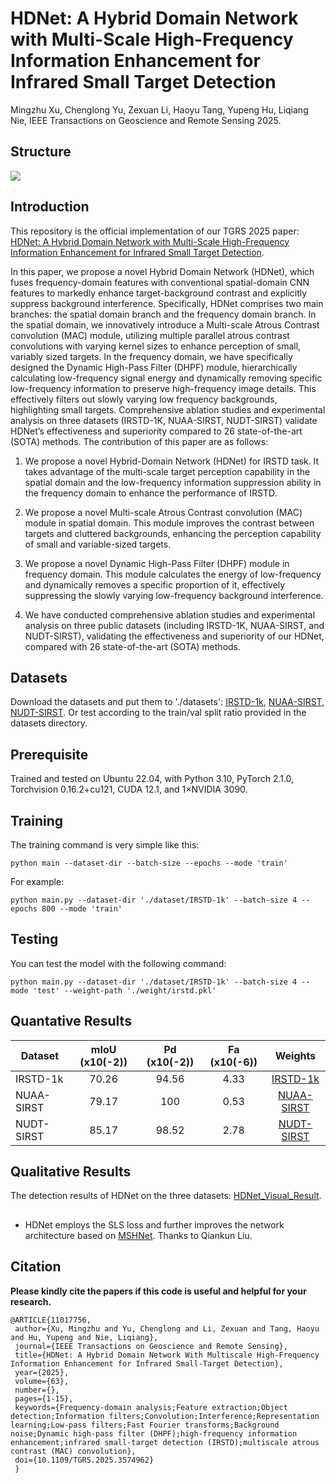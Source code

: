 # HDNet: A Hybrid Domain Network with Multi-Scale High-Frequency Information Enhancement for Infrared Small Target Detection

Mingzhu Xu, Chenglong Yu, Zexuan Li, Haoyu Tang, Yupeng Hu, Liqiang Nie, IEEE Transactions on Geoscience and Remote Sensing 2025.

## Structure
![](Fig/Structure.png)

## Introduction
This repository is the official implementation of our TGRS 2025 paper: [HDNet: A Hybrid Domain Network with Multi-Scale High-Frequency Information Enhancement for Infrared Small Target Detection](https://ieeexplore.ieee.org/document/11017756).

In this paper, we propose a novel Hybrid Domain Network (HDNet), which fuses frequency-domain features with conventional spatial-domain CNN features to markedly enhance target-background contrast and explicitly suppress background interference. Specifically, HDNet comprises two main branches: the spatial domain branch and the frequency domain branch. In the spatial domain, we innovatively introduce a Multi-scale Atrous Contrast convolution (MAC) module, utilizing multiple parallel atrous contrast convolutions with varying kernel sizes to enhance perception of small, variably sized targets. In the frequency domain, we have specifically designed the Dynamic High-Pass Filter (DHPF) module, hierarchically calculating low-frequency signal energy and dynamically removing specific low-frequency information to preserve high-frequency image details. This effectively filters out slowly varying low frequency backgrounds, highlighting small targets. Comprehensive ablation studies and experimental analysis on three datasets (IRSTD-1K, NUAA-SIRST, NUDT-SIRST) validate HDNet’s effectiveness and superiority compared to 26 state-of-the-art (SOTA) methods. The contribution of this paper are as follows:

1. We propose a novel Hybrid-Domain Network (HDNet) for IRSTD task. It takes advantage of the multi-scale target perception capability in the spatial domain and the low-frequency information suppression ability in the frequency domain to enhance the performance of IRSTD.
   
2. We propose a novel Multi-scale Atrous Contrast convolution (MAC) module in spatial domain. This module improves the contrast between targets and cluttered backgrounds, enhancing the perception capability of small and variable-sized targets.
   
3. We propose a novel Dynamic High-Pass Filter (DHPF) module in frequency domain. This module calculates the energy of low-frequency and dynamically removes a specific proportion of it, effectively suppressing the slowly varying low-frequency background interference.

4. We have conducted comprehensive ablation studies and experimental analysis on three public datasets (including IRSTD-1K, NUAA-SIRST, and NUDT-SIRST), validating the effectiveness and superiority of our HDNet, compared with 26 state-of-the-art (SOTA) methods.

## Datasets
Download the datasets and put them to './datasets': [IRSTD-1k](https://github.com/RuiZhang97/ISNet), [NUAA-SIRST](https://github.com/YimianDai/sirst), [NUDT-SIRST](https://github.com/YeRen123455/Infrared-Small-Target-Detection). Or test according to the train/val split ratio provided in the datasets directory.

## Prerequisite
Trained and tested on Ubuntu 22.04, with Python 3.10, PyTorch 2.1.0, Torchvision 0.16.2+cu121, CUDA 12.1, and 1×NVIDIA 3090.

## Training
The training command is very simple like this:
```
python main --dataset-dir --batch-size --epochs --mode 'train'
```

For example:
```
python main.py --dataset-dir './dataset/IRSTD-1k' --batch-size 4 --epochs 800 --mode 'train'
```

## Testing
You can test the model with the following command:
```
python main.py --dataset-dir './dataset/IRSTD-1k' --batch-size 4 --mode 'test' --weight-path './weight/irstd.pkl'
```

## Quantative Results
| Dataset    | mIoU (x10(-2)) | Pd (x10(-2)) | Fa (x10(-6)) |                                               Weights                                               |
| ---------- | :------------: | :----------: | :----------: | :-------------------------------------------------------------------------------------------------: |
| IRSTD-1k   |     70.26      |    94.56     |     4.33     |  [IRSTD-1k](https://drive.google.com/file/d/1WjKkkfIRlI7aNlu4xTglmVxwtDqlu4Gu/view?usp=drive_link)  |
| NUAA-SIRST |     79.17      |     100      |     0.53     | [NUAA-SIRST](https://drive.google.com/file/d/1GoCaiAEodUop5EPyDWu5LEfJ71D1kOz2/view?usp=drive_link) |
| NUDT-SIRST |     85.17      |    98.52     |     2.78     | [NUDT-SIRST](https://drive.google.com/file/d/1we0dE2L47z509-EW4_Bj4Y828oPSkNAe/view?usp=drive_link) |

## Qualitative Results
The detection results of HDNet on the three datasets: [HDNet_Visual_Result](https://drive.google.com/drive/folders/1RfoxhoHpjfbRMZHBOvISrJSB5lpoz40t?usp=drive_link). 

##
* HDNet employs the SLS loss and further improves the network architecture based on [MSHNet](https://github.com/Lliu666/MSHNet). Thanks to Qiankun Liu.

## Citation
**Please kindly cite the papers if this code is useful and helpful for your research.**

    @ARTICLE{11017756,
     author={Xu, Mingzhu and Yu, Chenglong and Li, Zexuan and Tang, Haoyu and Hu, Yupeng and Nie, Liqiang},
     journal={IEEE Transactions on Geoscience and Remote Sensing}, 
     title={HDNet: A Hybrid Domain Network With Multiscale High-Frequency Information Enhancement for Infrared Small-Target Detection}, 
     year={2025},
     volume={63},
     number={},
     pages={1-15},
     keywords={Frequency-domain analysis;Feature extraction;Object detection;Information filters;Convolution;Interference;Representation learning;Low-pass filters;Fast Fourier transforms;Background noise;Dynamic high-pass filter (DHPF);high-frequency information    enhancement;infrared small-target detection (IRSTD);multiscale atrous contrast (MAC) convolution},
     doi={10.1109/TGRS.2025.3574962}
     }

